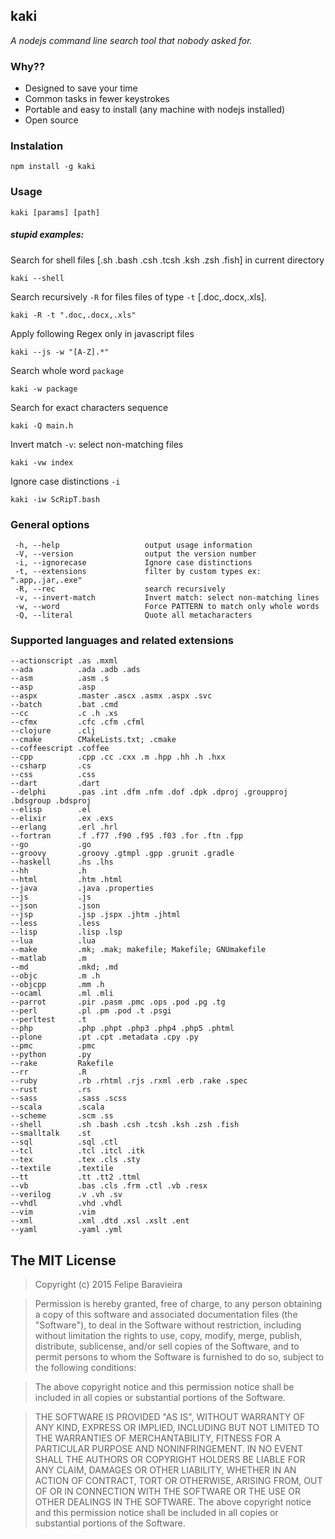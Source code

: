 ## kaki 
*A nodejs command line search tool that nobody asked for.*

### Why??
- Designed to save your time
- Common tasks in fewer keystrokes
- Portable and easy to install (any machine with nodejs installed)
- Open source

### Instalation
    npm install -g kaki

### Usage

	kaki [params] [path]


##### stupid examples:

Search for shell files [.sh .bash .csh .tcsh .ksh .zsh .fish] in current directory

	kaki --shell
Search recursively `-R` for files files of type `-t` [.doc,.docx,.xls].

	kaki -R -t ".doc,.docx,.xls"


Apply following Regex only in javascript files

	kaki --js -w "[A-Z].*"

Search whole word `package`

    kaki -w package

Search for exact characters sequence

	kaki -Q main.h

Invert match `-v`: select non-matching files

	kaki -vw index

Ignore case distinctions `-i`

	kaki -iw ScRipT.bash

### General options

	 -h, --help                   output usage information
	 -V, --version                output the version number
     -i, --ignorecase			  Ignore case distinctions
	 -t, --extensions             filter by custom types ex: ".app,.jar,.exe"
	 -R, --rec                 	  search recursively
	 -v, --invert-match           Invert match: select non-matching lines
	 -w, --word                   Force PATTERN to match only whole words
	 -Q, --literal                Quote all metacharacters

### Supported languages and related extensions

	--actionscript .as .mxml
	--ada          .ada .adb .ads
	--asm          .asm .s
	--asp          .asp
	--aspx         .master .ascx .asmx .aspx .svc
	--batch        .bat .cmd
	--cc           .c .h .xs
	--cfmx         .cfc .cfm .cfml
	--clojure      .clj
	--cmake        CMakeLists.txt; .cmake
	--coffeescript .coffee
	--cpp          .cpp .cc .cxx .m .hpp .hh .h .hxx
	--csharp       .cs
	--css          .css
	--dart         .dart
	--delphi       .pas .int .dfm .nfm .dof .dpk .dproj .groupproj .bdsgroup .bdsproj
	--elisp        .el
	--elixir       .ex .exs
	--erlang       .erl .hrl
	--fortran      .f .f77 .f90 .f95 .f03 .for .ftn .fpp
	--go           .go
	--groovy       .groovy .gtmpl .gpp .grunit .gradle
	--haskell      .hs .lhs
	--hh           .h
	--html         .htm .html
	--java         .java .properties
	--js           .js
	--json         .json
	--jsp          .jsp .jspx .jhtm .jhtml
	--less         .less
	--lisp         .lisp .lsp
	--lua          .lua
	--make         .mk; .mak; makefile; Makefile; GNUmakefile
	--matlab       .m
	--md           .mkd; .md
	--objc         .m .h
	--objcpp       .mm .h
	--ocaml        .ml .mli
	--parrot       .pir .pasm .pmc .ops .pod .pg .tg
	--perl         .pl .pm .pod .t .psgi
	--perltest     .t
	--php          .php .phpt .php3 .php4 .php5 .phtml
	--plone        .pt .cpt .metadata .cpy .py
	--pmc          .pmc
	--python       .py
	--rake         Rakefile
	--rr           .R
	--ruby         .rb .rhtml .rjs .rxml .erb .rake .spec
	--rust         .rs
	--sass         .sass .scss
	--scala        .scala
	--scheme       .scm .ss
	--shell        .sh .bash .csh .tcsh .ksh .zsh .fish
	--smalltalk    .st
	--sql          .sql .ctl
	--tcl          .tcl .itcl .itk
	--tex          .tex .cls .sty
	--textile      .textile
	--tt           .tt .tt2 .ttml
	--vb           .bas .cls .frm .ctl .vb .resx
	--verilog      .v .vh .sv
	--vhdl         .vhd .vhdl
	--vim          .vim
	--xml          .xml .dtd .xsl .xslt .ent
	--yaml         .yaml .yml


## The MIT License
> Copyright (c) 2015 Felipe Baravieira

> Permission is hereby granted, free of charge, to any person obtaining a copy
of this software and associated documentation files (the "Software"), to deal
in the Software without restriction, including without limitation the rights
to use, copy, modify, merge, publish, distribute, sublicense, and/or sell
copies of the Software, and to permit persons to whom the Software is
furnished to do so, subject to the following conditions:

> The above copyright notice and this permission notice shall be included in
all copies or substantial portions of the Software.

> THE SOFTWARE IS PROVIDED "AS IS", WITHOUT WARRANTY OF ANY KIND, EXPRESS OR
IMPLIED, INCLUDING BUT NOT LIMITED TO THE WARRANTIES OF MERCHANTABILITY,
FITNESS FOR A PARTICULAR PURPOSE AND NONINFRINGEMENT. IN NO EVENT SHALL THE
AUTHORS OR COPYRIGHT HOLDERS BE LIABLE FOR ANY CLAIM, DAMAGES OR OTHER
LIABILITY, WHETHER IN AN ACTION OF CONTRACT, TORT OR OTHERWISE, ARISING FROM,
OUT OF OR IN CONNECTION WITH THE SOFTWARE OR THE USE OR OTHER DEALINGS IN
THE SOFTWARE.
The above copyright notice and this permission notice shall be included in all copies or substantial portions of the Software.
